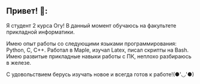## Привет! 👋:

Я студент 2 курса Огу! В данный момент обучаюсь на факультете прикладной информатики.

Имею опыт работы со следующими языками программирования: Python, C, C++.
Работал в Maple, изучал Latex, писал скрипты на Bash.
Имею развитые прикладные навыки работы с ПК, неплохо разбираюсь в железе.

С удовольствием берусь изучать новое и всегда готов к работе!(●'◡'●)
